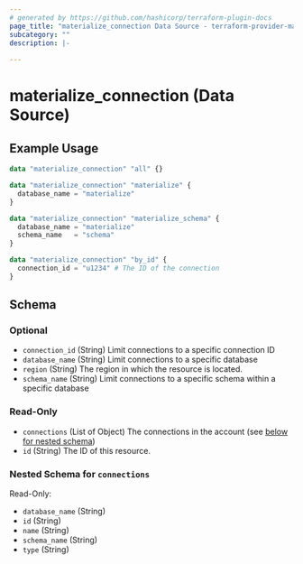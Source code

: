 ```yaml
---
# generated by https://github.com/hashicorp/terraform-plugin-docs
page_title: "materialize_connection Data Source - terraform-provider-materialize"
subcategory: ""
description: |-
  
---
```


# materialize_connection (Data Source)



## Example Usage

```terraform
data "materialize_connection" "all" {}

data "materialize_connection" "materialize" {
  database_name = "materialize"
}

data "materialize_connection" "materialize_schema" {
  database_name = "materialize"
  schema_name   = "schema"
}

data "materialize_connection" "by_id" {
  connection_id = "u1234" # The ID of the connection
}
```

<!-- schema generated by tfplugindocs -->
## Schema

### Optional

- `connection_id` (String) Limit connections to a specific connection ID
- `database_name` (String) Limit connections to a specific database
- `region` (String) The region in which the resource is located.
- `schema_name` (String) Limit connections to a specific schema within a specific database

### Read-Only

- `connections` (List of Object) The connections in the account (see [below for nested schema](#nestedatt--connections))
- `id` (String) The ID of this resource.

<a id="nestedatt--connections"></a>
### Nested Schema for `connections`

Read-Only:

- `database_name` (String)
- `id` (String)
- `name` (String)
- `schema_name` (String)
- `type` (String)
